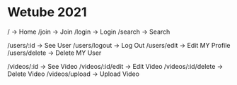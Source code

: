 # Wetube 2021

/ -> Home
/join -> Join
/login -> Login
/search -> Search

/users/:id -> See User
/users/logout -> Log Out
/users/edit -> Edit MY Profile
/users/delete -> Delete MY User

/videos/:id -> See Video
/videos/:id/edit -> Edit Video
/videos/:id/delete -> Delete Video
/videos/upload -> Upload Video
